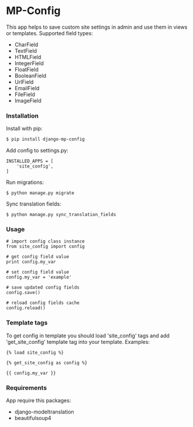# MP-Config

This app helps to save custom site settings in admin and use them in views or templates.
Supported field types:

* CharField
* TextField
* HTMLField
* IntegerField
* FloatField
* BooleanField
* UrlField
* EmailField
* FileField
* ImageField

### Installation

Install with pip:

```sh
$ pip install django-mp-config
```

Add config to settings.py:
```
INSTALLED_APPS = [
    'site_config',
]
```

Run migrations:
```
$ python manage.py migrate
```
Sync translation fields:
```
$ python manage.py sync_translation_fields
```

### Usage
```
# import config class instance
from site_config import config

# get config field value
print config.my_var

# set config field value
config.my_var = 'example'

# save updated config fields
config.save()

# reload config fields cache
config.reload()
```

### Template tags

To get config in template you should load 'site_config' tags and add 'get_site_config' template tag into your template. 
Examples:

```
{% load site_config %}

{% get_site_config as config %}

{{ config.my_var }}
```

### Requirements

App require this packages:

* django-modeltranslation
* beautifulsoup4
